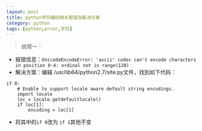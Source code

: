 ```yaml
---
layout: post
title: python字符编码相关报错及解决方案
category: python
tags: [python,error,字符]
---
```

> 故障一：
- 报错信息：`UnicodeEncodeError: 'ascii' codec can't encode characters in position 0-4: ordinal not in range(128)`
- 解决方案：编辑 /usr/lib64/python2.7/site.py文件，找到如下代码：

```
if 0:
	# Enable to support locale aware default string encodings.
	import locale
	loc = locale.getdefaultlocale()
	if loc[1]:
		encoding = loc[1]
```
- 将其中的`if 0`改为 `if 1`其他不变
